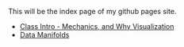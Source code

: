 ---
---
This will be the index page of my github pages site.


* [Class Intro - Mechanics, and Why Visualization](intro_and_why_vis.html)
* [Data Manifolds](data_manifolds.html)


